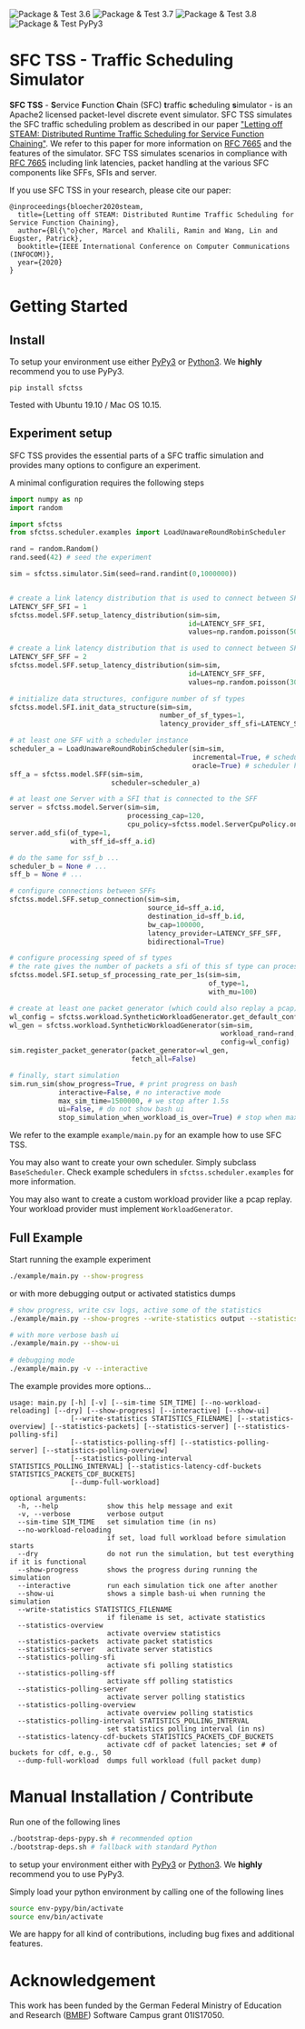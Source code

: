 ![Package & Test 3.6](https://github.com/mblo/sfctss/workflows/Package%20and%20Test%203.6/badge.svg)
![Package & Test 3.7](https://github.com/mblo/sfctss/workflows/Package%20and%20Test%203.7/badge.svg)
![Package & Test 3.8](https://github.com/mblo/sfctss/workflows/Package%20and%20Test%203.8/badge.svg)
![Package & Test PyPy3](https://github.com/mblo/sfctss/workflows/Package%20and%20Test%20PyPy3/badge.svg)

# SFC TSS - Traffic Scheduling Simulator

**SFC TSS** - **S**ervice **F**unction **C**hain (SFC) **t**raffic **s**cheduling **s**imulator - is an Apache2 licensed packet-level discrete event simulator.
SFC TSS simulates the SFC traffic scheduling problem as described in our paper ["Letting off STEAM: Distributed Runtime Traffic Scheduling for Service Function Chaining"](http://linwang.info/docs/infocom20.pdf).
We refer to this paper for more information on [RFC 7665](https://tools.ietf.org/html/rfc7665) and the features of the simulator.
SFC TSS simulates scenarios in compliance with [RFC 7665](https://tools.ietf.org/html/rfc7665) including link latencies, packet handling at the various SFC components like SFFs, SFIs and server.

If you use SFC TSS in your research, please cite our paper:

```
@inproceedings{bloecher2020steam,
  title={Letting off STEAM: Distributed Runtime Traffic Scheduling for Service Function Chaining},
  author={Bl{\"o}cher, Marcel and Khalili, Ramin and Wang, Lin and Eugster, Patrick},
  booktitle={IEEE International Conference on Computer Communications (INFOCOM)},
  year={2020}
}
```

# Getting Started


## Install

To setup your environment use either [PyPy3](https://pypy.org) or [Python3](https://www.python.org).
We **highly** recommend you to use PyPy3.


```
pip install sfctss
```

Tested with Ubuntu 19.10 / Mac OS 10.15.

## Experiment setup

SFC TSS provides the essential parts of a SFC traffic simulation and provides many options to configure an experiment. 

A minimal configuration requires the following steps

```Python
import numpy as np
import random

import sfctss
from sfctss.scheduler.examples import LoadUnawareRoundRobinScheduler

rand = random.Random()
rand.seed(42) # seed the experiment

sim = sfctss.simulator.Sim(seed=rand.randint(0,1000000))


# create a link latency distribution that is used to connect between SFFs-SFIs
LATENCY_SFF_SFI = 1
sfctss.model.SFF.setup_latency_distribution(sim=sim, 
                                            id=LATENCY_SFF_SFI, 
                                            values=np.random.poisson(500, 5000)) # 3000µs

# create a link latency distribution that is used to connect between SFFs-SFFs
LATENCY_SFF_SFF = 2
sfctss.model.SFF.setup_latency_distribution(sim=sim, 
                                            id=LATENCY_SFF_SFF,
                                            values=np.random.poisson(3000, 5000)) # 3000µs

# initialize data structures, configure number of sf types
sfctss.model.SFI.init_data_structure(sim=sim, 
                                     number_of_sf_types=1, 
                                     latency_provider_sff_sfi=LATENCY_SFF_SFI)

# at least one SFF with a scheduler instance
scheduler_a = LoadUnawareRoundRobinScheduler(sim=sim,
                                             incremental=True, # schedule one step of a chain per scheduling attempt
                                             oracle=True) # scheduler has a global view (all sites)
sff_a = sfctss.model.SFF(sim=sim, 
                         scheduler=scheduler_a)

# at least one Server with a SFI that is connected to the SFF
server = sfctss.model.Server(sim=sim, 
                             processing_cap=120, 
                             cpu_policy=sfctss.model.ServerCpuPolicy.one_at_a_time)
server.add_sfi(of_type=1, 
               with_sff_id=sff_a.id)

# do the same for ssf_b ...
scheduler_b = None # ...
sff_b = None # ...

# configure connections between SFFs
sfctss.model.SFF.setup_connection(sim=sim, 
                                  source_id=sff_a.id, 
                                  destination_id=sff_b.id,
                                  bw_cap=100000,
                                  latency_provider=LATENCY_SFF_SFF,
                                  bidirectional=True)           

# configure processing speed of sf types
# the rate gives the number of packets a sfi of this sf type can process in 1 s when using 1 cpu share
sfctss.model.SFI.setup_sf_processing_rate_per_1s(sim=sim, 
                                                 of_type=1, 
                                                 with_mu=100)

# create at least one packet generator (which could also replay a pcap)
wl_config = sfctss.workload.SyntheticWorkloadGenerator.get_default_config()
wl_gen = sfctss.workload.SyntheticWorkloadGenerator(sim=sim,
                                                    workload_rand=rand,
                                                    config=wl_config)
sim.register_packet_generator(packet_generator=wl_gen,
                              fetch_all=False)

# finally, start simulation
sim.run_sim(show_progress=True, # print progress on bash
            interactive=False, # no interactive mode
            max_sim_time=1500000, # we stop after 1.5s
            ui=False, # do not show bash ui
            stop_simulation_when_workload_is_over=True) # stop when max_sim_time is done or when workload is done 

```

We refer to the example `example/main.py` for an example how to use SFC TSS.

You may also want to create your own scheduler. Simply subclass `BaseScheduler`.
Check example schedulers in `sfctss.scheduler.examples` for more information. 

You may also want to create a custom workload provider like a pcap replay. Your workload provider must implement `WorkloadGenerator`.

## Full Example

Start running the example experiment 

```Bash
./example/main.py --show-progress
```

or with more debugging output or activated statistics dumps

```Bash
# show progress, write csv logs, active some of the statistics
./example/main.py --show-progres --write-statistics output --statistics-server --statistics-polling-sfi --statistics-latency-cdf-buckets 50

# with more verbose bash ui
./example/main.py --show-ui
 
# debugging mode
./example/main.py -v --interactive 
```

The example provides more options...

```
usage: main.py [-h] [-v] [--sim-time SIM_TIME] [--no-workload-reloading] [--dry] [--show-progress] [--interactive] [--show-ui]
               [--write-statistics STATISTICS_FILENAME] [--statistics-overview] [--statistics-packets] [--statistics-server] [--statistics-polling-sfi]
               [--statistics-polling-sff] [--statistics-polling-server] [--statistics-polling-overview]
               [--statistics-polling-interval STATISTICS_POLLING_INTERVAL] [--statistics-latency-cdf-buckets STATISTICS_PACKETS_CDF_BUCKETS]
               [--dump-full-workload]

optional arguments:
  -h, --help            show this help message and exit
  -v, --verbose         verbose output
  --sim-time SIM_TIME   set simulation time (in ns)
  --no-workload-reloading
                        if set, load full workload before simulation starts
  --dry                 do not run the simulation, but test everything if it is functional
  --show-progress       shows the progress during running the simulation
  --interactive         run each simulation tick one after another
  --show-ui             shows a simple bash-ui when running the simulation
  --write-statistics STATISTICS_FILENAME
                        if filename is set, activate statistics
  --statistics-overview
                        activate overview statistics
  --statistics-packets  activate packet statistics
  --statistics-server   activate server statistics
  --statistics-polling-sfi
                        activate sfi polling statistics
  --statistics-polling-sff
                        activate sff polling statistics
  --statistics-polling-server
                        activate server polling statistics
  --statistics-polling-overview
                        activate overview polling statistics
  --statistics-polling-interval STATISTICS_POLLING_INTERVAL
                        set statistics polling interval (in ns)
  --statistics-latency-cdf-buckets STATISTICS_PACKETS_CDF_BUCKETS
                        activate cdf of packet latencies; set # of buckets for cdf, e.g., 50
  --dump-full-workload  dumps full workload (full packet dump)
```


# Manual Installation / Contribute

Run one of the following lines 

```Bash
./bootstrap-deps-pypy.sh # recommended option
./bootstrap-deps.sh # fallback with standard Python
```

to setup your environment either with [PyPy3](https://pypy.org) or [Python3](https://www.python.org).
We **highly** recommend you to use PyPy3.

Simply load your python environment by calling one of the following lines

```Bash
source env-pypy/bin/activate
source env/bin/activate
```

We are happy for all kind of contributions, including bug fixes and additional features.


# Acknowledgement

This work has been funded by the German Federal Ministry of Education and Research ([BMBF](https://www.bmbf.de)) Software Campus grant 01IS17050.
